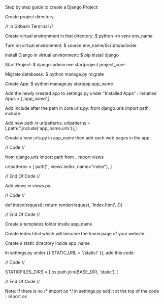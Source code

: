 Step by step guide to create a Django Project:

Create project directory.

// In Gitbash Terminal  //

Create virtual environment in that directory: $ python -m venv env_name

Turn on virtual environment: $ source env_name/Scripts/activate

Install Django in virtual environment: $ pip install django

Start Project: $ django-admin.exe startproject project_core .

Migrate databases: $ python manage.py migrate

Create App: $ python manage.py startapp app_name

Add the newly created app to settings.py under "Installed Apps" : Installed Apps = [,'app_name',]

Add include after the path in core urls.py: from django.urls import path, include

Add new path in urlpatterns: urlpatterns = [,path('',include('app_name.urls')),]

Create a new urls.py in app_name then add each web pages in the app: 

// Code //

from django.urls import path
from . import views

urlpatterns = [
    path('', views.index, name="index"),
]

// End Of Code //

Add views in views.py: 

// Code //

def index(request):
    return render(request, 'index.html', {})

// End Of Code //

Create a templates folder inside app_name

Create index.html which will become the home page of your website

Create a static directory inside app_name

In settings.py under {{ STATIC_URL = '/static/' }}, add this code:

// Code //

STATICFILES_DIRS = [
    os.path.join(BASE_DIR, 'static'),
]

// End Of Code //

Note: If there is no /* import os */ in settings.py add it at the top of the code : import os
